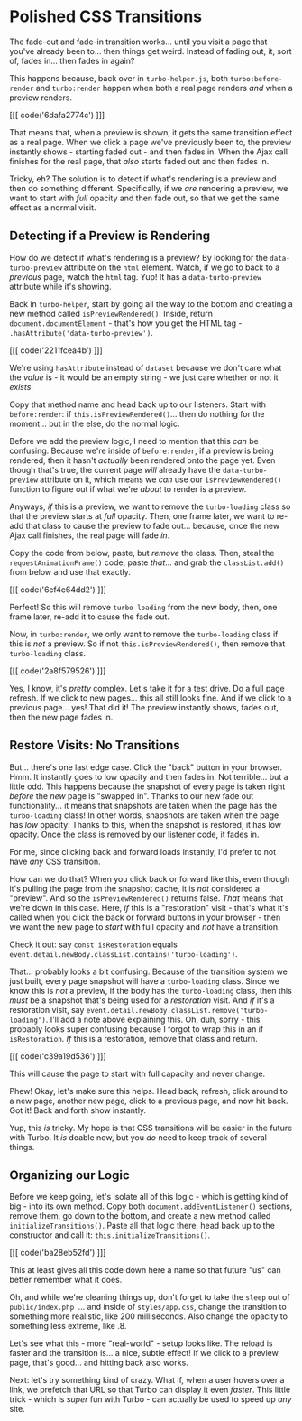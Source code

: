 # Polished CSS Transitions

The fade-out and fade-in transition works... until you visit a page that you've
already been to... then things get weird. Instead of fading out, it, sort of,
fades in... then fades in again?

This happens because, back over in `turbo-helper.js`, both `turbo:before-render`
and `turbo:render` happen when both a real page renders *and* when a preview renders.

[[[ code('6dafa2774c') ]]]

That means that, when a preview is shown, it gets the same transition effect as a
real page. When we click a page we've previously been to, the preview instantly
shows - starting faded out - and then fades in. When the Ajax call finishes for the
real page, that *also* starts faded out and then fades in.

Tricky, eh? The solution is to detect if what's rendering is a preview and then do
something different. Specifically, if we *are* rendering a preview, we want to
start with *full* opacity and then fade out, so that we get the same effect as
a normal visit.

## Detecting if a Preview is Rendering

How do we detect if what's rendering is a preview? By looking for the
`data-turbo-preview` attribute on the `html` element. Watch, if we go to back to
a *previous* page, watch the `html` tag. Yup! It has a `data-turbo-preview`
attribute while it's showing.

Back in `turbo-helper`, start by going all the way to the bottom and creating a new
method called `isPreviewRendered()`. Inside, return `document.documentElement` -
that's how you get the HTML tag - `.hasAttribute('data-turbo-preview')`.

[[[ code('2211fcea4b') ]]]

We're using `hasAttribute` instead of `dataset` because we don't care what
the *value* is - it would be an empty string - we just care whether or not it
*exists*.

Copy that method name and head back up to our listeners. Start with `before:render`:
if `this.isPreviewRendered()`... then do nothing for the moment... but in the else,
do the normal logic.

Before we add the preview logic, I need to mention that this *can* be confusing.
Because we're inside of `before:render`, if a preview is being rendered, then it
hasn't *actually* been rendered onto the page yet. Even though that's true, the
current page *will* already have the `data-turbo-preview` attribute on it, which
means we *can* use our `isPreviewRendered()` function to figure out if what we're
*about* to render is a preview.

Anyways, *if* this is a preview, we want to remove the `turbo-loading` class so that
the preview starts at *full* opacity. Then, one frame later, we want to re-add that
class to cause the preview to fade out... because, once the new Ajax call finishes,
the real page will fade *in*.

Copy the code from below, paste, but *remove* the class. Then, steal the
`requestAnimationFrame()` code, paste *that*... and grab the `classList.add()`
from below and use that exactly.

[[[ code('6cf4c64dd2') ]]]

Perfect! So this will remove `turbo-loading` from the new body, then, one frame
later, re-add it to cause the fade out.

Now, in `turbo:render`, we only want to remove the `turbo-loading` class if this
is *not* a preview. So if not `this.isPreviewRendered()`, then remove that
`turbo-loading` class.

[[[ code('2a8f579526') ]]]

Yes, I know, it's *pretty* complex. Let's take it for a test drive. Do a full page
refresh. If we click to new pages... this all still looks fine. And if we click
to a previous page... yes! That did it! The preview instantly shows, fades
out, then the new page fades in.

## Restore Visits: No Transitions

But... there's one last edge case. Click the "back" button in your browser. Hmm.
It instantly goes to low opacity and then fades in. Not terrible... but a little
odd. This happens because the snapshot of every page is taken right *before* the
*new* page is "swapped in". Thanks to our new fade out functionality... it means that
snapshots are taken when the page has the `turbo-loading` class! In other words,
snapshots are taken when the page has *low* opacity! Thanks to this, when the
snapshot is restored, it has low opacity. Once the class is removed by our listener
code, it fades in.

For me, since clicking back and forward loads instantly, I'd prefer to not have
*any* CSS transition.

How can we do that? When you click back or forward like this, even though it's
pulling the page from the snapshot cache, it is *not* considered a "preview". And so
the `isPreviewRendered()` returns false. *That* means that we're down in this case.
Here, *if* this is a "restoration" visit - that's what it's called when you click
the back or forward buttons in your browser - then we want the new page to *start*
with full opacity and *not* have a transition.

Check it out: say `const isRestoration` equals
`event.detail.newBody.classList.contains('turbo-loading')`.

That... probably looks a bit confusing. Because of the transition system we just
built, every page snapshot will have a `turbo-loading` class. Since we know
this is *not* a preview, if the body has the `turbo-loading` class, then this
*must* be a snapshot that's being used for a *restoration* visit. And *if* it's
a restoration visit, say `event.detail.newBody.classList.remove('turbo-loading')`.
I'll add a note above explaining this. Oh, duh, sorry - this probably looks
super confusing because I forgot to wrap this in an if `isRestoration`.
*If* this is a restoration, remove that class and return.

[[[ code('c39a19d536') ]]]

This will cause the page to start with full capacity and never change.

Phew! Okay, let's make sure this helps. Head back, refresh, click around to a new
page, another new page, click to a previous page, and now hit back. Got it! Back
and forth show instantly.

Yup, this *is* tricky. My hope is that CSS transitions will be easier in the
future with Turbo. It *is* doable now, but you *do* need to keep track of several
things.

## Organizing our Logic

Before we keep going, let's isolate all of this logic - which is getting kind of
big - into its own method. Copy both `document.addEventListener()` sections, remove
them, go down to the bottom, and create a new method called `initializeTransitions()`.
Paste all that logic there, head back up to the constructor and call it:
`this.initializeTransitions()`.

[[[ code('ba28eb52fd') ]]]

This at least gives all this code down here a name so that future "us" can better
remember what it does.

Oh, and while we're cleaning things up, don't forget to take the `sleep` out of
`public/index.php `... and inside of `styles/app.css`, change the transition
to something more realistic, like 200 milliseconds. Also change the opacity
to something less extreme, like .8.

Let's see what this - more "real-world" - setup looks like. The reload is faster
and the transition is... a nice, subtle effect! If we click to a preview page,
that's good... and hitting back also works.

Next: let's try something kind of crazy. What if, when a user hovers over
a link, we prefetch that URL so that Turbo can display it even *faster*. This
little trick - which is *super* fun with Turbo - can actually be used to speed
up *any* site.
